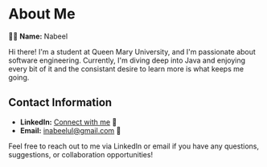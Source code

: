 # About Me

👨‍🎓 **Name:** Nabeel

Hi there! I'm a student at Queen Mary University, and I'm passionate about software engineering. Currently, I'm diving deep into Java and enjoying every bit of it and the consistant desire to learn more is what keeps me going.

## Contact Information

- **LinkedIn:** [Connect with me](https://www.linkedin.com/feed/?trk=404_page) 🔗
- **Email:** inabeelul@gmail.com 📧

Feel free to reach out to me via LinkedIn or email if you have any questions, suggestions, or collaboration opportunities!
